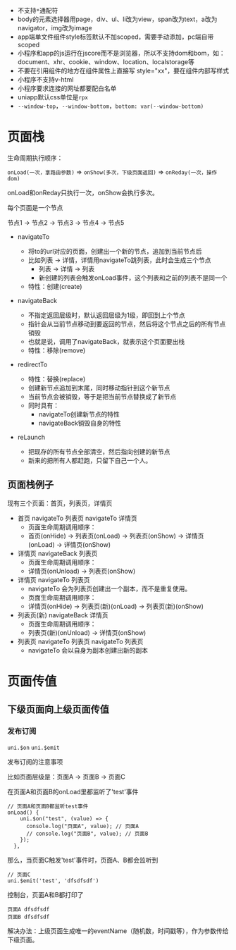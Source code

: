 - 不支持`*`通配符
- body的元素选择器用page，div、ul、li改为view，span改为text，a改为navigator，img改为image
- app端单文件组件style标签默认不加scoped，需要手动添加，pc端自带scoped
- 小程序和app的js运行在jscore而不是浏览器，所以不支持dom和bom，如：document、xhr、cookie、window、location、localstorage等
- 不要在引用组件的地方在组件属性上直接写 style="xx"，要在组件内部写样式
- 小程序不支持v-html
- 小程序要求连接的网址都要配白名单
- uniapp默认css单位是`rpx`
- `--window-top`，`--window-bottom`，```bottom: var(--window-bottom)```



# 页面栈

生命周期执行顺序：

`onLoad(一次，拿路由参数)` => `onShow(多次，下级页面返回)` => `onReday(一次，操作dom)`

onLoad和onReday只执行一次，onShow会执行多次。

每个页面是一个节点

节点1 -> 节点2 -> 节点3 -> 节点4 -> 节点5

- navigateTo

  - 将to的url对应的页面，创建出一个新的节点，追加到当前节点后
  - 比如列表 -> 详情，详情用navigateTo跳列表，此时会生成三个节点
    - 列表 -> 详情 -> 列表
    - 新创建的列表会触发onLoad事件，这个列表和之前的列表不是同一个
  - 特性：创建(create)
- navigateBack

  - 不指定返回层级时，默认返回层级为1级，即回到上个节点
  - 指针会从当前节点移动到要返回的节点，然后将这个节点之后的所有节点销毁
  - 也就是说，调用了navigateBack，就表示这个页面要出栈
  - 特性：移除(remove)
- redirectTo
  - 特性：替换(replace)
  - 创建新节点追加到末尾，同时移动指针到这个新节点
  - 当前节点会被销毁，等于是把当前节点替换成了新节点
  - 同时具有：
    - navigateTo创建新节点的特性
    - navigateBack销毁自身的特性

- reLaunch
  - 把现存的所有节点全部清空，然后指向创建的新节点
  - 新来的把所有人都赶跑，只留下自己一个人。


## 页面栈例子

现有三个页面：首页，列表页，详情页

- 首页 navigateTo 列表页 navigateTo 详情页
  - 页面生命周期调用顺序：
  - 首页(onHide) -> 列表页(onLoad) -> 列表页(onShow) -> 详情页(onLoad) -> 详情页(onShow)
- 详情页 navigateBack 列表页
  - 页面生命周期调用顺序：
  - 详情页(onUnload) -> 列表页(onShow)
- 详情页 navigateTo  列表页
  - navigateTo 会为列表页创建出一个副本，而不是重复使用。
  - 页面生命周期调用顺序：
  - 详情页(onHide) -> 列表页(新)(onLoad) -> 列表页(新)(onShow) 
- 列表页(新) navigateBack 详情页
  - 页面生命周期调用顺序：
  - 列表页(新)(onUnload) -> 详情页(onShow)
- 列表页 navigateTo  列表页 navigateTo  列表页
  - navigateTo  会以自身为副本创建出新的副本



# 页面传值

## 下级页面向上级页面传值

### 发布订阅

`uni.$on` `uni.$emit`

发布订阅的注意事项

比如页面层级是：页面A -> 页面B -> 页面C

在页面A和页面B的onLoad里都监听了'test'事件

```
// 页面A和页面B都监听test事件
onLoad() {
    uni.$on("test", (value) => {
      console.log("页面A", value); // 页面A
      // console.log("页面B", value); // 页面B
    });
  },
```

那么，当页面C触发'test'事件时，页面A、B都会监听到

```
// 页面C
uni.$emit('test', 'dfsdfsdf')
```

控制台，页面A和B都打印了

```
页面A dfsdfsdf
页面B dfsdfsdf
```

解决办法：上级页面生成唯一的eventName（随机数，时间戳等），作为参数传给下级页面。
